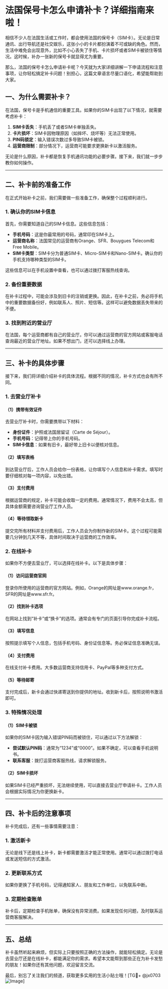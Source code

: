 # 法国保号卡怎么申请补卡？详细指南来啦！

相信不少人在法国生活或工作时，都会使用法国的保号卡（SIM卡）。无论是日常通讯、出行导航还是社交娱乐，这张小小的卡片都扮演着不可或缺的角色。然而，生活中难免会出现意外，比如不小心丢失了手机、卡片损坏或者SIM卡被锁住等情况。这时候，补办一张新的保号卡就显得尤为重要。

那么，法国的保号卡怎么申请补卡呢？今天就为大家详细讲解一下申请流程和注意事项，让你轻松搞定补卡问题！别担心，这篇文章语言尽量口语化，希望能帮助到大家。

## 一、为什么需要补卡？

在法国，保号卡是手机通信的重要工具。如果你的SIM卡出现了以下情况，就需要考虑补卡：

1. **SIM卡丢失**：手机丢了或者SIM卡单独丢失。
2. **卡片损坏**：SIM卡因物理原因（如摔坏、烧坏等）无法正常使用。
3. **PIN码锁定**：输入错误次数过多导致SIM卡被锁。
4. **运营商限制**：部分情况下，运营商可能要求更换新卡以激活服务。

无论是什么原因，补卡都是恢复手机通讯功能的必要步骤。接下来，我们就一步步教你如何操作。

---

## 二、补卡前的准备工作

在正式开始补卡之前，我们需要做一些准备工作，确保整个过程顺利进行。

### 1. 确认你的SIM卡信息

首先，你需要知道自己的SIM卡信息。这些信息包括：

- **手机号码**：这是你最常用的号码，通常印在SIM卡上。
- **运营商名称**：法国常见的运营商有Orange、SFR、Bouygues Telecom和Free Mobile。
- **SIM卡类型**：SIM卡分为普通SIM卡、Micro-SIM卡和Nano-SIM卡。确认你的手机支持哪种类型的SIM卡。

这些信息可以在手机设置中查看，也可以通过拨打客服热线查询。

### 2. 备份重要数据

在补卡过程中，可能会涉及到旧卡的注销或更换。因此，在补卡之前，务必将手机中的重要数据备份好，例如联系人、照片、短信等。这样可以避免数据丢失带来的不便。

### 3. 找到附近的营业厅

在法国，每个运营商都有自己的营业厅。你可以通过运营商的官方网站或客服电话查询最近的营业厅地址。如果不想出门，还可以选择线上办理。

---

## 三、补卡的具体步骤

接下来，我们将详细介绍补卡的具体流程。根据不同的情况，补卡方式也会有所不同。

### 1. 去营业厅补卡

#### （1）携带有效证件

去营业厅补卡时，你需要携带以下材料：

- **身份证件**：护照或法国居留证（Carte de Séjour）。
- **手机号码**：记得带上你的手机号码。
- **SIM卡信息**：如果有旧卡，最好带上旧卡以便核对信息。

#### （2）填写表格

到达营业厅后，工作人员会给你一份表格，让你填写个人信息和补卡需求。填写时要仔细核对每一项内容，以免出错。

#### （3）支付费用

根据运营商的规定，补卡可能会收取一定的费用。通常情况下，费用不会太高，但具体金额需要咨询营业厅工作人员。

#### （4）等待领取新卡

提交完所有材料并支付费用后，工作人员会为你制作新的SIM卡。这个过程可能需要几分钟到几天不等，具体时间取决于运营商的工作效率。

### 2. 在线补卡

如果你不方便去营业厅，可以选择在线补卡。以下是具体步骤：

#### （1）访问运营商官网

登录你所使用的运营商的官方网站。例如，Orange的网址是www.orange.fr，SFR的网址是www.sfr.fr。

#### （2）找到补卡选项

在网站上找到“补卡”或“换卡”的选项。通常会有专门的页面引导你完成补卡流程。

#### （3）填写信息

按照提示填写个人信息，包括手机号码、身份证信息等。务必保证信息准确无误。

#### （4）支付费用

在线支付补卡费用。大多数运营商支持信用卡、PayPal等多种支付方式。

#### （5）等待邮寄

支付完成后，新卡会通过快递寄送到你提供的地址。收到新卡后，按照说明书激活即可。

### 3. 特殊情况处理

#### （1）SIM卡被锁

如果你的SIM卡因为输入错误PIN码而被锁住，可以通过以下方法解锁：

- **尝试默认PIN码**：通常为“1234”或“0000”。如果不确定，可以查看手机说明书。
- **联系客服**：拨打运营商客服热线，请求解锁服务。

#### （2）SIM卡损坏

如果SIM卡已经严重损坏，无法继续使用，可以直接去营业厅申请补卡。工作人员会根据实际情况为你更换新卡。

---

## 四、补卡后的注意事项

补卡完成后，还有一些事情需要注意：

### 1. 激活新卡

无论是线下还是线上补卡，新卡都需要激活才能正常使用。通常可以通过拨打电话或发送短信的方式激活。

### 2. 更新联系方式

如果你更换了手机号码，记得通知家人、朋友和工作单位，以免联系中断。

### 3. 定期检查账单

补卡后，定期检查手机账单，确保没有异常消费。如果发现任何问题，及时联系运营商客服解决。

---

## 五、总结

补卡虽然听起来麻烦，但实际上只要按照正确的方法操作，就能轻松搞定。无论是去营业厅还是在线补卡，都能满足你的需求。希望本文能帮到那些正在为补卡发愁的朋友！如果你还有其他问题，欢迎留言交流。

最后，别忘了关注我们的频道，获取更多实用的生活小贴士哦！[TG💪+ @jx0703 ![Image](https://github.com/user-attachments/assets/dbca1d08-cadb-493c-b0ec-ad6f7a83f270)]